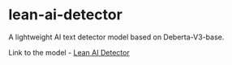 # lean-ai-detector

A lightweight AI text detector model based on Deberta-V3-base.

Link to the model - [Lean AI Detector](https://huggingface.co/norsu/lean-ai-detector-quant)